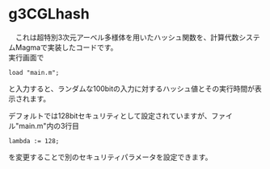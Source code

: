 # g3CGLhash

　これは超特別$3$次元アーベル多様体を用いたハッシュ関数を、計算代数システムMagmaで実装したコードです。<br>
実行画面で
```
load "main.m";
```
と入力すると、ランダムな100bitの入力に対するハッシュ値とその実行時間が表示されます。

デフォルトでは128bitセキュリティとして設定されていますが、ファイル"main.m"内の3行目
```
lambda := 128;
```
を変更することで別のセキュリティパラメータを設定できます。
